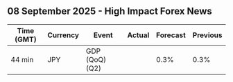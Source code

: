 ## 08 September 2025 - High Impact Forex News

| Time (GMT) | Currency | Event | Actual | Forecast | Previous |
|------|----------|-------|--------|----------|----------|
| 44 min | JPY | GDP (QoQ) (Q2) |  | 0.3% | 0.3% |
